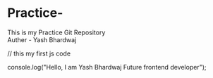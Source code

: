 # Practice-
This is my Practice Git Repository
<br>
Auther - Yash Bhardwaj

// this my first js code

console.log("Hello, I am Yash Bhardwaj Future frontend developer");

